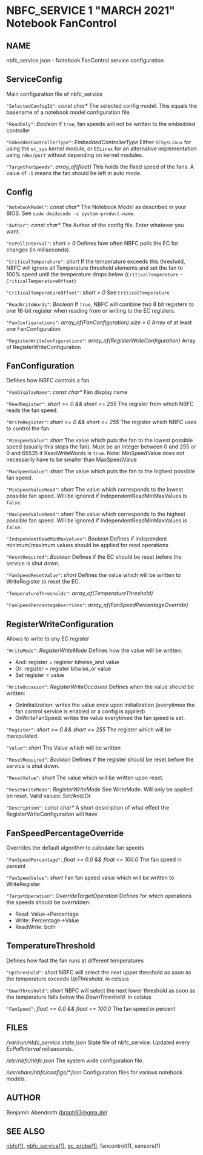 NBFC\_SERVICE 1 "MARCH 2021" Notebook FanControl
================================================

NAME
----

nbfc\_service.json - Notebook FanControl service configuration

ServiceConfig
-------------

Main configuration file of nbfc_service

`"SelectedConfigId"`: *const char\**
  The selected config model. This equals the basename of a notebook model configuration file.

`"ReadOnly"`: *Boolean*
  If `true`, fan speeds will not be written to the embedded controller

`"EmbeddedControllerType"`: *EmbeddedControllerType*
  Either `ECSysLinux` for using the `ec_sys` kernel module, or `ECLinux` for an alternative implementation using `/dev/port` without depending on kernel modules.

`"TargetFanSpeeds"`: *array_of(float)*
  This holds the fixed speed of the fans. A value of `-1` means the fan should be left in auto mode.



Config
------



`"NotebookModel"`: *const char\**
  The Notebook Model as described in your BIOS. See `sudo dmidecode -s system-product-name`.

`"Author"`: *const char\**
  The Author of the config file. Enter whatever you want.

`"EcPollInterval"`: *short > 0*
  Defines how often NBFC polls the EC for changes (in miliseconds).

`"CriticalTemperature"`: *short*
  If the temperature exceeds this threshold, NBFC will ignore all Temperature threshold elements and set the fan to 100% speed until the temperature drops below (`CriticalTemperature` - `CriticalTemperatureOffset`)

`"CriticalTemperatureOffset"`: *short > 0*
  See `CriticalTemperature`

`"ReadWriteWords"`: *Boolean*
  If `true`, NBFC will combine two 8 bit registers to one 16-bit register when reading from or writing to the EC registers.

`"FanConfigurations"`: *array_of(FanConfiguration).size > 0*
  Array of at least one FanConfiguration

`"RegisterWriteConfigurations"`: *array_of(RegisterWriteConfiguration)*
  Array of RegisterWriteConfiguration



FanConfiguration
----------------

Defines how NBFC controls a fan

`"FanDisplayName"`: *const char\**
  Fan display name

`"ReadRegister"`: *short >= 0 && short <= 255*
  The register from which NBFC reads the fan speed.

`"WriteRegister"`: *short >= 0 && short <= 255*
  The register which NBFC uses to control the fan

`"MinSpeedValue"`: *short*
  The value which puts the fan to the lowest possible speed (usually this stops the fan). Must be an integer between 0 and 255 or 0 and 65535 if ReadWriteWords is `true`. Note: MinSpeedValue does not necessarily have to be smaller than MaxSpeedValue

`"MaxSpeedValue"`: *short*
  The value which puts the fan to the highest possible fan speed.

`"MinSpeedValueRead"`: *short*
  The value which corresponds to the lowest possible fan speed. Will be ignored if IndependentReadMinMaxValues is `false`.

`"MaxSpeedValueRead"`: *short*
  The value which  corresponds to the highest possible fan speed. Will be ignored if IndependentReadMinMaxValues is `false`.

`"IndependentReadMinMaxValues"`: *Boolean*
  Defines if independent minimum/maximum values should be applied for read operations

`"ResetRequired"`: *Boolean*
  Defines if the EC should be reset before the service is shut down.

`"FanSpeedResetValue"`: *short*
  Defines the value which will be written to WriteRegister to reset the EC.

`"TemperatureThresholds"`: *array_of(TemperatureThreshold)*
  

`"FanSpeedPercentageOverrides"`: *array_of(FanSpeedPercentageOverride)*
  



RegisterWriteConfiguration
--------------------------

Allows to write to any EC register

`"WriteMode"`: *RegisterWriteMode*
  Defines how the value will be written:
  
  - And: register = register bitwise_and value
  - Or: register = register bitwise_or value
  - Set register = value
  

`"WriteOccasion"`: *RegisterWriteOccasion*
  Defines when the value should be written:
  
  - OnInitialization: writes the value once upon initialization (everytimee the fan control service is enabled or a config is applied)
  - OnWriteFanSpeed: writes the value everytimee the fan speed is set.
  

`"Register"`: *short >= 0 && short <= 255*
  The register which will be manipulated.

`"Value"`: *short*
  The Value which will be written

`"ResetRequired"`: *Boolean*
  Defines if the register should be reset before the service is shut down.

`"ResetValue"`: *short*
  The value which will be written upon reset.

`"ResetWriteMode"`: *RegisterWriteMode*
  See WriteMode. Will only be applied on reset. Valid values: Set/And/Or

`"Description"`: *const char\**
  A short description of what effect the RegisterWriteConfiguration will have



FanSpeedPercentageOverride
--------------------------

Overrides the default algorithm to calculate fan speeds

`"FanSpeedPercentage"`: *float >= 0.0 && float <= 100.0*
  The fan speed in percent

`"FanSpeedValue"`: *short*
  Fan fan speed value which will be written to WriteRegister

`"TargetOperation"`: *OverrideTargetOperation*
  Defines for which operations the speeds should be overridden:
  
  - Read: Value->Percentage
  - Write: Percentage->Value
  - ReadWrite: both



TemperatureThreshold
--------------------

Defines how fast the fan runs at different temperatures

`"UpThreshold"`: *short*
  NBFC will select the next upper threshold as soon as the temperature exceeds *UpThreshold*. in celsius

`"DownThreshold"`: *short*
  NBFC will select the next lower threshold as soon as the temperature falls below the *DownThreshold*. in celsius

`"FanSpeed"`: *float >= 0.0 && float <= 100.0*
  The fan speed in percent



FILES
-----

*/var/run/nbfc_service.state.json*
  State file of nbfc\_service. Updated every *EcPollInterval* miliseconds.

*/etc/nbfc/nbfc.json*
  The system wide configuration file.

*/usr/share/nbfc/configs/\*.json*
  Configuration files for various notebook models.

AUTHOR
------

Benjamin Abendroth (braph93@gmx.de)


SEE ALSO
--------

[nbfc(1)](nbfc.md), [nbfc\_service(1)](nbfc_service.md), [ec\_probe(1)](ec_probe.md), fancontrol(1), sensors(1)
